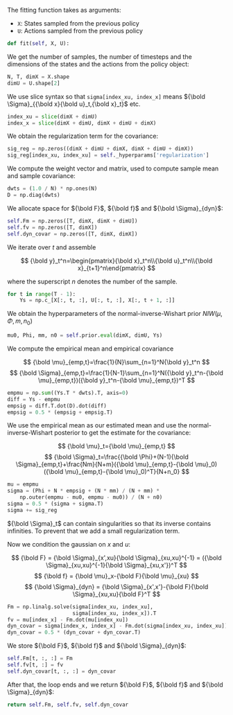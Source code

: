 The fitting function takes as arguments:
+ `X`: States sampled from the previous policy
+ `U`: Actions sampled from the previous policy

```python
def fit(self, X, U):
```

We get the number of samples, the number of timesteps and the dimensions of the states and the actions from the policy object:

```python
N, T, dimX = X.shape                                                                          
dimU = U.shape[2]
```

We use slice syntax so that `sigma[index_xu, index_x]` means ${\bold \Sigma}_{{\bold x}{\bold u}_t,{\bold x}_t}$ etc.

```python
index_xu = slice(dimX + dimU)
index_x = slice(dimX + dimU, dimX + dimU + dimX)
```

We obtain the regularization term for the covariance:

```python
sig_reg = np.zeros((dimX + dimU + dimX, dimX + dimU + dimX))
sig_reg[index_xu, index_xu] = self._hyperparams['regularization']
```

We compute the weight vector and matrix, used to compute sample mean and sample covariance:

```python
dwts = (1.0 / N) * np.ones(N)
D = np.diag(dwts)
```

We allocate space for ${\bold F}$, ${\bold f}$ and ${\bold \Sigma}_{dyn}$:

```python
self.Fm = np.zeros([T, dimX, dimX + dimU])
self.fv = np.zeros([T, dimX]) 
self.dyn_covar = np.zeros([T, dimX, dimX])
```

We iterate over $t$ and assemble

$$ {\bold y}_t^n=\begin{pmatrix}{\bold x}_t^n\\{\bold u}_t^n\\{\bold x}_{t+1}^n\end{pmatrix} $$

where the superscript $n$ denotes the number of the sample.

```python
for t in range(T - 1): 
    Ys = np.c_[X[:, t, :], U[:, t, :], X[:, t + 1, :]]
```

We obtain the hyperparameters of the normal-inverse-Wishart prior $NIW(\mu,\Phi,m,n_0)$

```python
mu0, Phi, mm, n0 = self.prior.eval(dimX, dimU, Ys)
```

We compute the empirical mean and empirical covariance

$$ {\bold \mu}_{emp,t}=\frac{1}{N}\sum_{n=1}^N{\bold y}_t^n $$
$$ {\bold \Sigma}_{emp,t}=\frac{1}{N-1}\sum_{n=1}^N({\bold y}_t^n-{\bold \mu}_{emp,t})({\bold y}_t^n-{\bold \mu}_{emp,t})^T $$

```python
empmu = np.sum((Ys.T * dwts).T, axis=0)
diff = Ys - empmu
empsig = diff.T.dot(D).dot(diff)                                       
empsig = 0.5 * (empsig + empsig.T)
```

We use the empirical mean as our estimated mean and use the normal-inverse-Wishart posterior to get the estimate for the covariance:

$$ {\bold \mu}_t={\bold \mu}_{emp,t} $$
$$ $$
$$ {\bold \Sigma}_t=\frac{{\bold \Phi}+(N-1){\bold \Sigma}_{emp,t}+\frac{Nm}{N+m}({\bold \mu}_{emp,t}-{\bold \mu}_0)({\bold \mu}_{emp,t}-{\bold \mu}_0)^T}{N+n_0} $$

```python
mu = empmu 
sigma = (Phi + N * empsig + (N * mm) / (N + mm) *
    np.outer(empmu - mu0, empmu - mu0)) / (N + n0) 
sigma = 0.5 * (sigma + sigma.T)
sigma += sig_reg
```

${\bold \Sigma}_t$ can contain singularities so that its inverse contains infinities. To prevent that we add a small regularization term.

Now we condition the gaussian on $x$ and $u$:

$$ {\bold F} = {\bold \Sigma}_{x',xu}{\bold \Sigma}_{xu,xu}^{-1} = ({\bold \Sigma}_{xu,xu}^{-1}{\bold \Sigma}_{xu,x'})^T $$
$$ {\bold f} = {\bold \mu}_x-{\bold F}{\bold \mu}_{xu} $$
$$ {\bold \Sigma}_{dyn} = {\bold \Sigma}_{x',x'}-{\bold F}{\bold \Sigma}_{xu,xu}{\bold F}^T $$

```python
Fm = np.linalg.solve(sigma[index_xu, index_xu],
                     sigma[index_xu, index_x]).T
fv = mu[index_x] - Fm.dot(mu[index_xu])
dyn_covar = sigma[index_x, index_x] - Fm.dot(sigma[index_xu, index_xu]).dot(Fm.T)
dyn_covar = 0.5 * (dyn_covar + dyn_covar.T) 
```

We store ${\bold F}$, ${\bold f}$ and ${\bold \Sigma}_{dyn}$:

```python
self.Fm[t, :, :] = Fm
self.fv[t, :] = fv
self.dyn_covar[t, :, :] = dyn_covar
```

After that, the loop ends and we return ${\bold F}$, ${\bold f}$ and ${\bold \Sigma}_{dyn}$:

```python
return self.Fm, self.fv, self.dyn_covar
```